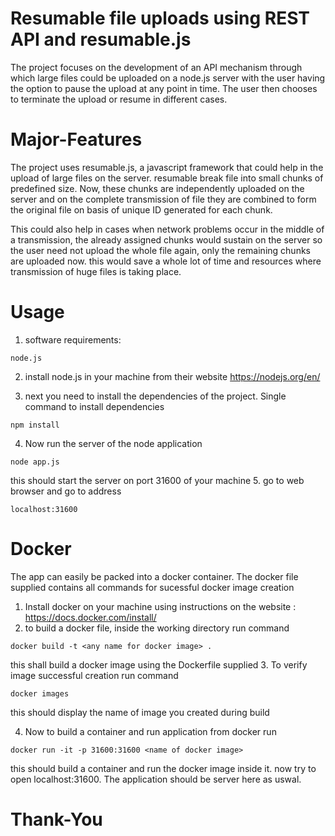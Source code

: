 # Resumable file uploads using REST API and resumable.js
The project focuses on the development of an API mechanism through which large files could be uploaded on a node.js server with the user having the option to pause the upload at any point in time. The user then chooses to terminate the upload or resume in different cases.
# Major-Features
The project uses resumable.js, a javascript framework that could help in the upload of large files on the server. resumable break file into small chunks of predefined size. Now, these chunks are independently uploaded on the server and on the complete transmission of file they are combined to form the original file on basis of unique ID generated for each chunk.

This could also help in cases when network problems occur in the middle of a transmission, the already assigned chunks would sustain on the server so the user need not upload the whole file again, only the remaining chunks are uploaded now. this would save a whole lot of time and resources where transmission of huge files is taking place.

# Usage
1. software requirements: 
````
node.js
````
2. install node.js in your machine from their website https://nodejs.org/en/

3. next you need to install the dependencies of the project. Single command to install dependencies
````
npm install
````
4. Now run the server of the node application

````
node app.js
````
this should start the server on port 31600 of your machine
5. go to web browser and go to address
````
localhost:31600
````
# Docker

The app can easily be packed into a docker container. The docker file supplied contains all commands for sucessful docker image creation
<br/>
1. Install docker on your machine using instructions on the website : https://docs.docker.com/install/
2. to build a docker file, inside the working directory run command 
````
docker build -t <any name for docker image> .
````
this shall build a docker image using the Dockerfile supplied
3. To verify image successful creation run command

````
docker images
````
this should display the name of image you created during build

4. Now to build a container and run application from docker run
````
docker run -it -p 31600:31600 <name of docker image>
````
this should build a container and run the docker image inside it. now try to open localhost:31600. The application should be server here as uswal.

# Thank-You
